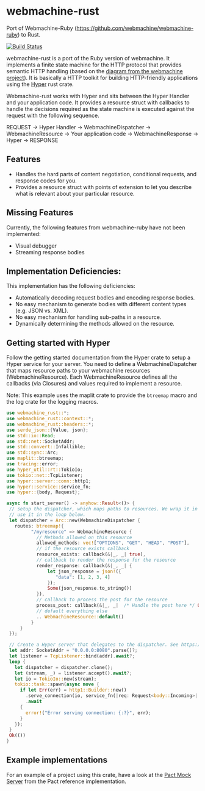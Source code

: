 # webmachine-rust

Port of Webmachine-Ruby (https://github.com/webmachine/webmachine-ruby) to Rust.

[![Build Status](https://travis-ci.org/uglyog/webmachine-rust.svg?branch=master)](https://travis-ci.org/uglyog/webmachine-rust)

webmachine-rust is a port of the Ruby version of webmachine. It implements a finite state machine for the HTTP protocol
that provides semantic HTTP handling (based on the [diagram from the webmachine project](https://webmachine.github.io/images/http-headers-status-v3.png)).
It is basically a HTTP toolkit for building HTTP-friendly applications using the [Hyper](https://crates.io/crates/hyper) rust crate.

Webmachine-rust works with Hyper and sits between the Hyper Handler and your application code. It provides a resource struct
with callbacks to handle the decisions required as the state machine is executed against the request with the following sequence.

REQUEST -> Hyper Handler -> WebmachineDispatcher -> WebmachineResource -> Your application code -> WebmachineResponse -> Hyper -> RESPONSE

## Features

- Handles the hard parts of content negotiation, conditional requests, and response codes for you.
- Provides a resource struct with points of extension to let you describe what is relevant about your particular resource.

## Missing Features

Currently, the following features from webmachine-ruby have not been implemented:

- Visual debugger
- Streaming response bodies

## Implementation Deficiencies:

This implementation has the following deficiencies:

- Automatically decoding request bodies and encoding response bodies.
- No easy mechanism to generate bodies with different content types (e.g. JSON vs. XML).
- No easy mechanism for handling sub-paths in a resource.
- Dynamically determining the methods allowed on the resource.

## Getting started with Hyper

Follow the getting started documentation from the Hyper crate to setup a Hyper service for your server.
You need to define a WebmachineDispatcher that maps resource paths to your webmachine resources (WebmachineResource).
Each WebmachineResource defines all the callbacks (via Closures) and values required to implement a resource.

Note: This example uses the maplit crate to provide the `btreemap` macro and the log crate for the logging macros.

 ```rust
use webmachine_rust::*;
use webmachine_rust::context::*;
use webmachine_rust::headers::*;
use serde_json::{Value, json};
use std::io::Read;
use std::net::SocketAddr;
use std::convert::Infallible;
use std::sync::Arc;
use maplit::btreemap;
use tracing::error;
use hyper_util::rt::TokioIo;
use tokio::net::TcpListener;
use hyper::server::conn::http1;
use hyper::service::service_fn;
use hyper::{body, Request};

async fn start_server() -> anyhow::Result<()> {
  // setup the dispatcher, which maps paths to resources. We wrap it in an Arc so we can
  // use it in the loop below.
  let dispatcher = Arc::new(WebmachineDispatcher {
    routes: btreemap!{
          "/myresource" => WebmachineResource {
            // Methods allowed on this resource
            allowed_methods: vec!["OPTIONS", "GET", "HEAD", "POST"],
            // if the resource exists callback
            resource_exists: callback(&|_, _| true),
            // callback to render the response for the resource
            render_response: callback(&|_, _| {
                let json_response = json!({
                   "data": [1, 2, 3, 4]
                });
                Some(json_response.to_string())
            }),
            // callback to process the post for the resource
            process_post: callback(&|_, _|  /* Handle the post here */ Ok(true) ),
            // default everything else
            .. WebmachineResource::default()
          }
      }
  });

  // Create a Hyper server that delegates to the dispatcher. See https://hyper.rs/guides/1/server/hello-world/
  let addr: SocketAddr = "0.0.0.0:8080".parse()?;
  let listener = TcpListener::bind(addr).await?;
  loop {
    let dispatcher = dispatcher.clone();
    let (stream, _) = listener.accept().await?;
    let io = TokioIo::new(stream);
    tokio::task::spawn(async move {
      if let Err(err) = http1::Builder::new()
        .serve_connection(io, service_fn(|req: Request<body::Incoming>| dispatcher.dispatch(req)))
        .await
      {
        error!("Error serving connection: {:?}", err);
      }
    });
  }
  Ok(())
}
 ```

## Example implementations

For an example of a project using this crate, have a look at the [Pact Mock Server](https://github.com/pact-foundation/pact-core-mock-server/tree/main/pact_mock_server_cli) from the Pact reference implementation.
